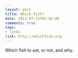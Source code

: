 ```yaml
--- 
layout: post
title: Which Fish?
date: 2011-07-21T03:02:00
comments: true
tags:
- links
link: http://whichfish.org
---
```

Which fish to eat, or not, and why. 

